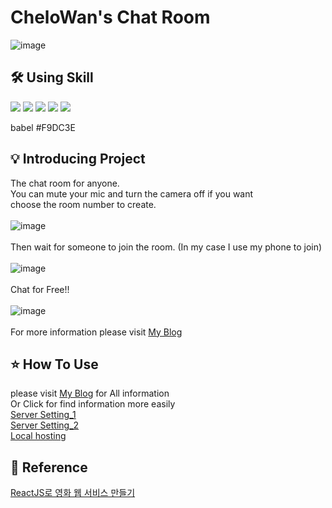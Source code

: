 # CheloWan's Chat Room
> 

![image](https://user-images.githubusercontent.com/105213482/230747982-c8bab108-a143-4461-aa6e-55f83222e08e.png)




## 🛠 Using Skill

<img src="https://img.shields.io/badge/Javascript-F7DF1E?style=for-the-badge&logo=react&logoColor=white">  <img src="https://img.shields.io/badge/node.js-339933?style=for-the-badge&logo=nodedotjs&logoColor=white">  <img src="https://img.shields.io/badge/socketdotio-010101?style=for-the-badge&logo=socketdotio&logoColor=white">  <img src="https://img.shields.io/badge/webrtc-333333?style=for-the-badge&logo=webrtc&logoColor=white">  <img src="https://img.shields.io/badge/babel-F9DC3E?style=for-the-badge&logo=babel&logoColor=white">

babel #F9DC3E




## 💡 Introducing Project

The chat room for anyone.<br>
You can mute your mic and turn the camera off if you want <br>
choose the room number to create.
<br><br>
![image](https://user-images.githubusercontent.com/105213482/231857494-86f92b4d-b6d6-46f8-a852-5af6498499cb.png)
<br><br>
Then wait for someone to join the room.
(In my case I use my phone to join)
<br><br>
![image](https://user-images.githubusercontent.com/105213482/231857902-3e495ef8-bfe7-4ccd-94dc-be10d0dfff6f.png)
<br><br>
Chat for Free!!
<br><br>
![image](https://user-images.githubusercontent.com/105213482/231858024-af6a0313-aeee-46cd-b547-d80585ffd6a6.png)
<br><br>
For more information please visit [My Blog](https://cheolwan.tistory.com/category/Zoom%20%EC%BD%94%EB%94%A9)
<br>

## ⭐️ How To Use

please visit [My Blog](https://cheolwan.tistory.com/category/Zoom%20%EC%BD%94%EB%94%A9) for All information<br>
Or Click for find information more easily<br>
[Server Setting_1](https://cheolwan.tistory.com/58)<br>
[Server Setting_2](https://cheolwan.tistory.com/59)<br>
[Local hosting](https://cheolwan.tistory.com/85)
<br>




## 📁 Reference
[ReactJS로 영화 웹 서비스 만들기](https://nomadcoders.co/react-for-beginners)
